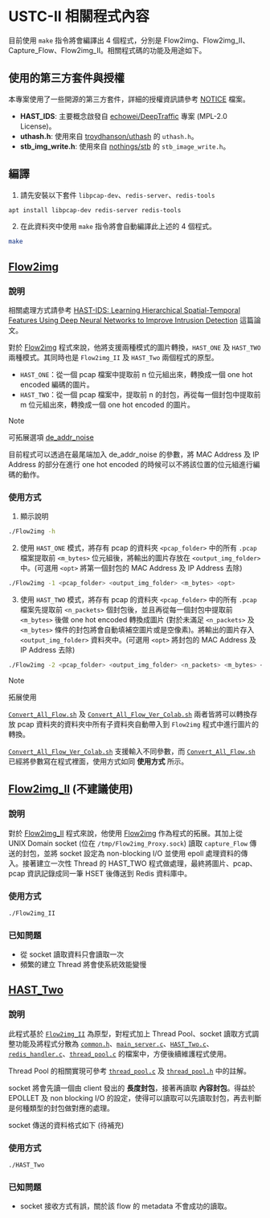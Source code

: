 # USTC-II 相關程式內容

目前使用 `make` 指令將會編譯出 4 個程式，分別是 Flow2img、Flow2img_II、Capture_Flow、Flow2img_II。相關程式碼的功能及用途如下。

## 使用的第三方套件與授權

本專案使用了一些開源的第三方套件，詳細的授權資訊請參考 [NOTICE](../NOTICE.md) 檔案。

- **HAST_IDS**: 主要概念啟發自 [echowei/DeepTraffic](https://github.com/echowei/DeepTraffic) 專案 (MPL-2.0 License)。
- **uthash.h**: 使用來自 [troydhanson/uthash](https://github.com/troydhanson/uthash) 的 `uthash.h`。
- **stb_img_write.h**: 使用來自 [nothings/stb](https://github.com/nothings/stb) 的 `stb_image_write.h`。

## 編譯

1. 請先安裝以下套件 `libpcap-dev`、`redis-server`、`redis-tools`

```bash
apt install libpcap-dev redis-server redis-tools
```

2. 在此資料夾中使用 `make` 指令將會自動編譯此上述的 4 個程式。

```bash
make
```

## [Flow2img](./Flow2img.c)

### 說明

相關處理方式請參考 [HAST-IDS: Learning Hierarchical Spatial-Temporal Features Using Deep Neural Networks to Improve Intrusion Detection](https://ieeexplore.ieee.org/document/8171733) 這篇論文。

對於 [Flow2img](./Flow2img.c) 程式來說，他將支援兩種模式的圖片轉換，`HAST_ONE` 及 `HAST_TWO` 兩種模式。其同時也是 `Flow2img_II` 及 `HAST_Two`  兩個程式的原型。

- `HAST_ONE`：從一個 pcap 檔案中提取前 n 位元組出來，轉換成一個 one hot encoded 編碼的圖片。
- `HAST_TWO`：從一個 pcap 檔案中，提取前 n 的封包，再從每一個封包中提取前 m 位元組出來，轉換成一個 one hot encoded 的圖片。

> [!NOTE]
> 可拓展選項 [de_addr_noise](./de_addr_noise.c)
> 
> 目前程式可以透過在最尾端加入 de_addr_noise 的參數，將 MAC Address 及 IP Address 的部分在進行 one hot encoded 的時候可以不將該位置的位元組進行編碼的動作。

### 使用方式

1. 顯示說明

```bash
./Flow2img -h
```

2. 使用 `HAST_ONE` 模式，將存有 pcap 的資料夾 `<pcap_folder>` 中的所有 `.pcap` 檔案提取前 `<m_bytes>` 位元組後，將輸出的圖片存放在 `<output_img_folder>` 中。(可選用 `<opt>` 將第一個封包的 MAC Address 及 IP Address 去除)

```bash
./Flow2img -1 <pcap_folder> <output_img_folder> <m_bytes> <opt>
```

3. 使用 `HAST_TWO` 模式，將存有 pcap 的資料夾 `<pcap_folder>` 中的所有 `.pcap` 檔案先提取前 `<n_packets>` 個封包後，並且再從每一個封包中提取前 `<m_bytes>` 後做 one hot encoded 轉換成圖片 (對於未滿足 `<n_packets>` 及 `<m_bytes>` 條件的封包將會自動填補空圖片或是空像素)。將輸出的圖片存入 `<output_img_folder>` 資料夾中。(可選用 `<opt>` 將封包的 MAC Address 及 IP Address 去除)

```bash
./Flow2img -2 <pcap_folder> <output_img_folder> <n_packets> <m_bytes> <opt>
```

> [!NOTE]
> 拓展使用
> 
> [`Convert_All_Flow.sh`](./Convert_All_Flow.sh) 及 [`Convert_All_Flow_Ver_Colab.sh`](./Convert_All_Flow_Ver_Colab.sh) 兩者皆將可以轉換存放 pcap 資料夾的資料夾中所有子資料夾自動帶入到 `Flow2img` 程式中進行圖片的轉換。
> 
> [`Convert_All_Flow_Ver_Colab.sh`](./Convert_All_Flow_Ver_Colab.sh) 支援輸入不同參數，而 [`Convert_All_Flow.sh`](./Convert_All_Flow.sh) 已經將參數寫在程式裡面，使用方式如同 **使用方式** 所示。

## [Flow2img_II](./Flow2img_II.c) (不建議使用)

### 說明

對於 [Flow2img_II](./Flow2img_II.c) 程式來說，他使用 [Flow2img](./Flow2img.c) 作為程式的拓展。其加上從 UNIX Domain socket (位在 `/tmp/Flow2img_Proxy.sock`) 讀取 `capture_Flow` 傳送的封包，並將 socket 設定為 non-blocking I/O 並使用 epoll 處理資料的傳入。接著建立一次性 Thread 的 HAST_TWO 程式做處理，最終將圖片、pcap、pcap 資訊記錄成同一筆 HSET 後傳送到 Redis 資料庫中。

### 使用方式

```bash
./Flow2img_II
```

### 已知問題

- 從 socket 讀取資料只會讀取一次
- 頻繁的建立 Thread 將會使系統效能變慢

## [HAST_Two](./HAST_Two.c)

### 說明

此程式基於 [`Flow2img_II`](./Flow2img_II.c) 為原型，對程式加上 Thread Pool、socket 讀取方式調整功能及將程式分散為 [`common.h`](./common.h)、[`main_server.c`](./main_server.c)、[`HAST_Two.c`](./HAST_Two.c)、[`redis_handler.c`](./redis_handler.c)、[`thread_pool.c`](./thread_pool.c) 的檔案中，方便後續維護程式使用。

Thread Pool 的相關實現可參考 [`thread_pool.c`](./thread_pool.c) 及 [`thread_pool.h`](./thread_pool.h) 中的註解。

socket 將會先讀一個由 client 發出的 **長度封包**，接著再讀取 **內容封包**。得益於 EPOLLET 及 non blocking I/O 的設定，使得可以讀取可以先讀取封包，再去判斷是何種類型的封包做對應的處理。

socket 傳送的資料格式如下 (待補充)

### 使用方式

```bash
./HAST_Two
```

### 已知問題

- socket 接收方式有誤，關於該 flow 的 metadata 不會成功的讀取。